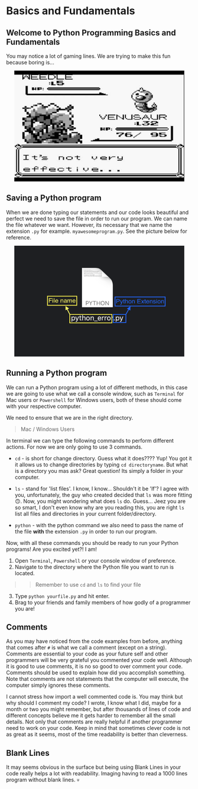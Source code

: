 Basics and Fundamentals
=======================

Welcome to Python Programming Basics and Fundamentals 
-----------------------------------------------------

You may notice a lot of gaming lines. We are trying to make this fun because boring is...

<p align="center">
  <img width="460" height="300" src="https://github.com/rodrez/LearningPython/blob/master/LP%20PT1/Images/not.jpg">
</p>



Saving a Python program
-----------------------
When we are done typing our statements and our code looks beautiful and perfect we need to save the file in order to run our program.
We can name the file whatever we want. However, its necessary that we name the extension `.py` for example. `myawesomeprogram.py`. See the picture below for reference.

<p align="center">
  <img width="460" height="300" src="https://github.com/rodrez/LearningPython/blob/master/LP%20PT1/Images/LP-naming-files.png">
</p>



Running a Python program
------------------------

We can run a Python program using a lot of different methods, in this case we are going to use what we call a console window, such as `Terminal` for Mac users or `Powershell` for Windows users, both of these should come with your respective computer.

We need to ensure that we are in the right directory.

> Mac / Windows Users

In terminal we can type the following commands to perform different actions. For now we are only going to use 3 commands.

- `cd` - is short for change directory. Guess what it does???? Yup! You got it it allows us to change directories by typing `cd directoryname`. But what is a directory you mas ask? Great question! Its simply a folder in your computer.

- `ls` - stand for 'list files'. I know, I know... Shouldn't it be 'lf'? I agree with you, unfortunately, the guy who created decided that `ls` was more fitting 🙃. Now, you might wondering what does `ls` do. Guess... Jeez you are so smart, I don't even know why are you reading this, you are right `ls` list all files and directories in your current folder/directory.

- `python` - with the python command we also need to pass the name of the file **with** the extension `.py` in order to run our program.

Now, with all these commands you should be ready to run your Python programs! Are you excited yet?! I am!


1. Open `Terminal`, `Powershell` or your console window of preference.
2. Navigate to the directory where the Python file you want to run is located.
>> Remember to use `cd` and `ls` to find your file
3. Type `python yourfile.py` and hit enter.
4. Brag to your friends and family members of how godly of a programmer you are!

Comments
--------
As you may have noticed from the code examples from before, anything that comes after `#` is what we call a comment (except on a string). Comments are essential to your code as your future self and other programmers will be very grateful you commented your code well. Although it is good to use comments, it is no so good to over comment your code. Comments should be used to explain how did you accomplish something. Note that comments are not statements that the computer will execute, the computer simply ignores these comments.

I cannot stress how import a well commented code is. You may think  but why should I comment my code? I wrote, I know what I did, maybe for a month or two you might remember, but after thousands of lines of code and different concepts believe me it gets harder to remember all the small details. Not only that comments are really helpful if another programmer need to work on your code. Keep in mind that sometimes clever code is not as great as it seems, most of the time readability is better than cleverness.

Blank Lines
-----------
It may seems obvious in the surface but being using Blank Lines in your code really helps a lot with readability. Imaging having to read a 1000 lines program without blank lines. 💀
